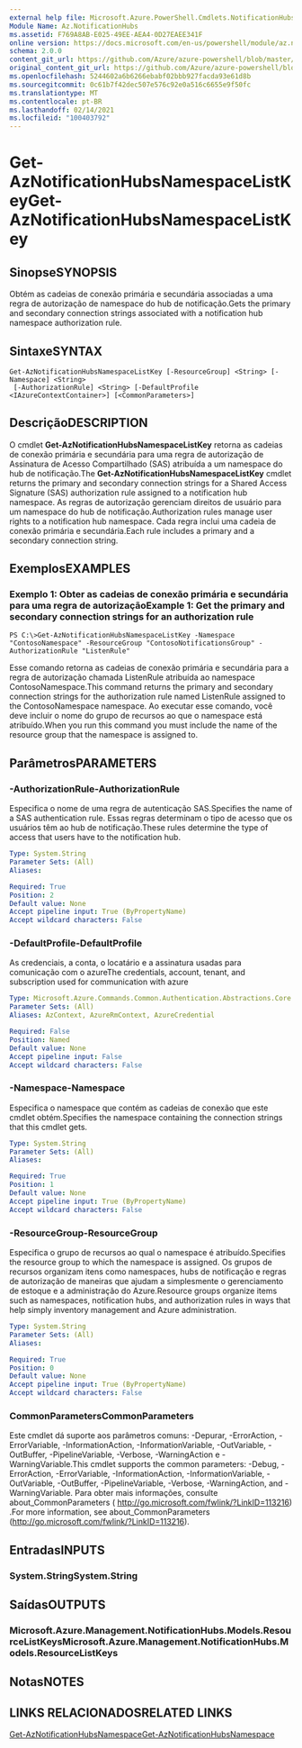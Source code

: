 ```yaml
---
external help file: Microsoft.Azure.PowerShell.Cmdlets.NotificationHubs.dll-Help.xml
Module Name: Az.NotificationHubs
ms.assetid: F769A8AB-E025-49EE-AEA4-0D27EAEE341F
online version: https://docs.microsoft.com/en-us/powershell/module/az.notificationhubs/get-aznotificationhubsnamespacelistkey
schema: 2.0.0
content_git_url: https://github.com/Azure/azure-powershell/blob/master/src/NotificationHubs/NotificationHubs/help/Get-AzNotificationHubsNamespaceListKey.md
original_content_git_url: https://github.com/Azure/azure-powershell/blob/master/src/NotificationHubs/NotificationHubs/help/Get-AzNotificationHubsNamespaceListKey.md
ms.openlocfilehash: 5244602a6b6266ebabf02bbb927facda93e61d8b
ms.sourcegitcommit: 0c61b7f42dec507e576c92e0a516c6655e9f50fc
ms.translationtype: MT
ms.contentlocale: pt-BR
ms.lasthandoff: 02/14/2021
ms.locfileid: "100403792"
---
```

# <span data-ttu-id="64c68-101">Get-AzNotificationHubsNamespaceListKey</span><span class="sxs-lookup"><span data-stu-id="64c68-101">Get-AzNotificationHubsNamespaceListKey</span></span>

## <span data-ttu-id="64c68-102">Sinopse</span><span class="sxs-lookup"><span data-stu-id="64c68-102">SYNOPSIS</span></span>
<span data-ttu-id="64c68-103">Obtém as cadeias de conexão primária e secundária associadas a uma regra de autorização de namespace do hub de notificação.</span><span class="sxs-lookup"><span data-stu-id="64c68-103">Gets the primary and secondary connection strings associated with a notification hub namespace authorization rule.</span></span>

## <span data-ttu-id="64c68-104">Sintaxe</span><span class="sxs-lookup"><span data-stu-id="64c68-104">SYNTAX</span></span>

```
Get-AzNotificationHubsNamespaceListKey [-ResourceGroup] <String> [-Namespace] <String>
 [-AuthorizationRule] <String> [-DefaultProfile <IAzureContextContainer>] [<CommonParameters>]
```

## <span data-ttu-id="64c68-105">Descrição</span><span class="sxs-lookup"><span data-stu-id="64c68-105">DESCRIPTION</span></span>
<span data-ttu-id="64c68-106">O cmdlet **Get-AzNotificationHubsNamespaceListKey** retorna as cadeias de conexão primária e secundária para uma regra de autorização de Assinatura de Acesso Compartilhado (SAS) atribuída a um namespace do hub de notificação.</span><span class="sxs-lookup"><span data-stu-id="64c68-106">The **Get-AzNotificationHubsNamespaceListKey** cmdlet returns the primary and secondary connection strings for a Shared Access Signature (SAS) authorization rule assigned to a notification hub namespace.</span></span>
<span data-ttu-id="64c68-107">As regras de autorização gerenciam direitos de usuário para um namespace do hub de notificação.</span><span class="sxs-lookup"><span data-stu-id="64c68-107">Authorization rules manage user rights to a notification hub namespace.</span></span>
<span data-ttu-id="64c68-108">Cada regra inclui uma cadeia de conexão primária e secundária.</span><span class="sxs-lookup"><span data-stu-id="64c68-108">Each rule includes a primary and a secondary connection string.</span></span>

## <span data-ttu-id="64c68-109">Exemplos</span><span class="sxs-lookup"><span data-stu-id="64c68-109">EXAMPLES</span></span>

### <span data-ttu-id="64c68-110">Exemplo 1: Obter as cadeias de conexão primária e secundária para uma regra de autorização</span><span class="sxs-lookup"><span data-stu-id="64c68-110">Example 1: Get the primary and secondary connection strings for an authorization rule</span></span>
```
PS C:\>Get-AzNotificationHubsNamespaceListKey -Namespace "ContosoNamespace" -ResourceGroup "ContosoNotificationsGroup" -AuthorizationRule "ListenRule"
```

<span data-ttu-id="64c68-111">Esse comando retorna as cadeias de conexão primária e secundária para a regra de autorização chamada ListenRule atribuída ao namespace ContosoNamespace.</span><span class="sxs-lookup"><span data-stu-id="64c68-111">This command returns the primary and secondary connection strings for the authorization rule named ListenRule assigned to the ContosoNamespace namespace.</span></span>
<span data-ttu-id="64c68-112">Ao executar esse comando, você deve incluir o nome do grupo de recursos ao que o namespace está atribuído.</span><span class="sxs-lookup"><span data-stu-id="64c68-112">When you run this command you must include the name of the resource group that the namespace is assigned to.</span></span>

## <span data-ttu-id="64c68-113">Parâmetros</span><span class="sxs-lookup"><span data-stu-id="64c68-113">PARAMETERS</span></span>

### <span data-ttu-id="64c68-114">-AuthorizationRule</span><span class="sxs-lookup"><span data-stu-id="64c68-114">-AuthorizationRule</span></span>
<span data-ttu-id="64c68-115">Especifica o nome de uma regra de autenticação SAS.</span><span class="sxs-lookup"><span data-stu-id="64c68-115">Specifies the name of a SAS authentication rule.</span></span>
<span data-ttu-id="64c68-116">Essas regras determinam o tipo de acesso que os usuários têm ao hub de notificação.</span><span class="sxs-lookup"><span data-stu-id="64c68-116">These rules determine the type of access that users have to the notification hub.</span></span>

```yaml
Type: System.String
Parameter Sets: (All)
Aliases:

Required: True
Position: 2
Default value: None
Accept pipeline input: True (ByPropertyName)
Accept wildcard characters: False
```

### <span data-ttu-id="64c68-117">-DefaultProfile</span><span class="sxs-lookup"><span data-stu-id="64c68-117">-DefaultProfile</span></span>
<span data-ttu-id="64c68-118">As credenciais, a conta, o locatário e a assinatura usadas para comunicação com o azure</span><span class="sxs-lookup"><span data-stu-id="64c68-118">The credentials, account, tenant, and subscription used for communication with azure</span></span>

```yaml
Type: Microsoft.Azure.Commands.Common.Authentication.Abstractions.Core.IAzureContextContainer
Parameter Sets: (All)
Aliases: AzContext, AzureRmContext, AzureCredential

Required: False
Position: Named
Default value: None
Accept pipeline input: False
Accept wildcard characters: False
```

### <span data-ttu-id="64c68-119">-Namespace</span><span class="sxs-lookup"><span data-stu-id="64c68-119">-Namespace</span></span>
<span data-ttu-id="64c68-120">Especifica o namespace que contém as cadeias de conexão que este cmdlet obtém.</span><span class="sxs-lookup"><span data-stu-id="64c68-120">Specifies the namespace containing the connection strings that this cmdlet gets.</span></span>

```yaml
Type: System.String
Parameter Sets: (All)
Aliases:

Required: True
Position: 1
Default value: None
Accept pipeline input: True (ByPropertyName)
Accept wildcard characters: False
```

### <span data-ttu-id="64c68-121">-ResourceGroup</span><span class="sxs-lookup"><span data-stu-id="64c68-121">-ResourceGroup</span></span>
<span data-ttu-id="64c68-122">Especifica o grupo de recursos ao qual o namespace é atribuído.</span><span class="sxs-lookup"><span data-stu-id="64c68-122">Specifies the resource group to which the namespace is assigned.</span></span>
<span data-ttu-id="64c68-123">Os grupos de recursos organizam itens como namespaces, hubs de notificação e regras de autorização de maneiras que ajudam a simplesmente o gerenciamento de estoque e a administração do Azure.</span><span class="sxs-lookup"><span data-stu-id="64c68-123">Resource groups organize items such as namespaces, notification hubs, and authorization rules in ways that help simply inventory management and Azure administration.</span></span>

```yaml
Type: System.String
Parameter Sets: (All)
Aliases:

Required: True
Position: 0
Default value: None
Accept pipeline input: True (ByPropertyName)
Accept wildcard characters: False
```

### <span data-ttu-id="64c68-124">CommonParameters</span><span class="sxs-lookup"><span data-stu-id="64c68-124">CommonParameters</span></span>
<span data-ttu-id="64c68-125">Este cmdlet dá suporte aos parâmetros comuns: -Depurar, -ErrorAction, -ErrorVariable, -InformationAction, -InformationVariable, -OutVariable, -OutBuffer, -PipelineVariable, -Verbose, -WarningAction e -WarningVariable.</span><span class="sxs-lookup"><span data-stu-id="64c68-125">This cmdlet supports the common parameters: -Debug, -ErrorAction, -ErrorVariable, -InformationAction, -InformationVariable, -OutVariable, -OutBuffer, -PipelineVariable, -Verbose, -WarningAction, and -WarningVariable.</span></span> <span data-ttu-id="64c68-126">Para obter mais informações, consulte about_CommonParameters ( http://go.microsoft.com/fwlink/?LinkID=113216) .</span><span class="sxs-lookup"><span data-stu-id="64c68-126">For more information, see about_CommonParameters (http://go.microsoft.com/fwlink/?LinkID=113216).</span></span>

## <span data-ttu-id="64c68-127">Entradas</span><span class="sxs-lookup"><span data-stu-id="64c68-127">INPUTS</span></span>

### <span data-ttu-id="64c68-128">System.String</span><span class="sxs-lookup"><span data-stu-id="64c68-128">System.String</span></span>

## <span data-ttu-id="64c68-129">Saídas</span><span class="sxs-lookup"><span data-stu-id="64c68-129">OUTPUTS</span></span>

### <span data-ttu-id="64c68-130">Microsoft.Azure.Management.NotificationHubs.Models.ResourceListKeys</span><span class="sxs-lookup"><span data-stu-id="64c68-130">Microsoft.Azure.Management.NotificationHubs.Models.ResourceListKeys</span></span>

## <span data-ttu-id="64c68-131">Notas</span><span class="sxs-lookup"><span data-stu-id="64c68-131">NOTES</span></span>

## <span data-ttu-id="64c68-132">LINKS RELACIONADOS</span><span class="sxs-lookup"><span data-stu-id="64c68-132">RELATED LINKS</span></span>

[<span data-ttu-id="64c68-133">Get-AzNotificationHubsNamespace</span><span class="sxs-lookup"><span data-stu-id="64c68-133">Get-AzNotificationHubsNamespace</span></span>](./Get-AzNotificationHubsNamespace.md)



